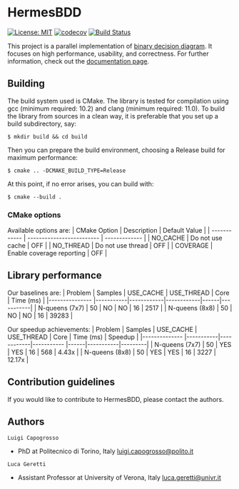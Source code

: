 # HermesBDD #

[![License: MIT](https://img.shields.io/badge/License-MIT-yellow.svg)](https://opensource.org/licenses/MIT)
[![codecov](https://codecov.io/gh/luigicapogrosso/HermesBDD/branch/main/graph/badge.svg)](https://codecov.io/gh/luigicapogrosso/HermesBDD)
[![Build Status](https://github.com/luigicapogrosso/HermesBDD/workflows/Continuous%20Integration/badge.svg)](https://github.com/luigicapogrosso/HermesBDD/actions)

This project is a parallel implementation of [binary decision diagram](https://en.wikipedia.org/wiki/Binary_decision_diagram). It focuses on high performance, usability, and correctness. For further information, check out the [documentation page](https://luigicapogrosso.github.io/HermesBDD/).

## Building ##

The build system used is CMake. The library is tested for compilation using gcc (minimum required: 10.2) and clang (minimum required: 11.0). To build the library from sources in a clean way, it is preferable that you set up a build subdirectory, say:

```
$ mkdir build && cd build
```

Then you can prepare the build environment, choosing a Release build for maximum performance:

```
$ cmake .. -DCMAKE_BUILD_TYPE=Release
```

At this point, if no error arises, you can build with:

```
$ cmake --build .
```

### CMake options ###

Available options are:
| CMake Option | Description               | Default Value |
| ------------ | ------------------------- | ------------- |
| NO_CACHE     | Do not use cache          | OFF           |
| NO_THREAD    | Do not use thread         | OFF           |
| COVERAGE     | Enable coverage reporting | OFF           |

## Library performance ##

Our baselines are:
| Problem        | Samples   | USE_CACHE  | USE_THREAD | Core | Time (ms) |
|--------------- |-----------|------------|------------|------|-----------|
| N-queens (7x7) | 50        | NO         | NO         | 16   | 2517      |
| N-queens (8x8) | 50        | NO         | NO         | 16   | 39283     |

Our speedup achievements:
| Problem        | Samples   | USE_CACHE  | USE_THREAD | Core | Time (ms) | Speedup |
|--------------  |-----------|------------|----------- |------|-----------|---------|
| N-queens (7x7) | 50        | YES        | YES        | 16   | 568       | 4.43x   |
| N-queens (8x8) | 50        | YES        | YES        | 16   | 3227      | 12.17x  |

## Contribution guidelines ##

If you would like to contribute to HermesBDD, please contact the authors.

## Authors ##

`Luigi Capogrosso`
- PhD at Politecnico di Torino, Italy [luigi.capogrosso@polito.it](mailto:luigi.capogrosso@polito.it)

`Luca Geretti`
- Assistant Professor at University of Verona, Italy [luca.geretti@univr.it](mailto:luca.geretti@univr.it)
